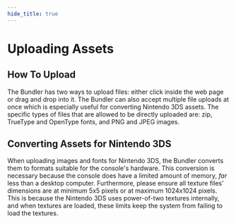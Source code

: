 ```yaml
---
hide_title: true
---
```


# Uploading Assets

## How To Upload

The Bundler has two ways to upload files: either click inside the web page or drag and drop into it. The Bundler can also accept multiple file uploads at once which is especially useful for converting Nintendo 3DS assets. The specific types of files that are allowed to be directly uploaded are: zip, TrueType and OpenType fonts, and PNG and JPEG images.

## Converting Assets for Nintendo 3DS

When uploading images and fonts for Nintendo 3DS, the Bundler converts them to formats suitable for the console's hardware. This conversion is necessary because the console does have a limited amount of memory, _far_ less than a desktop computer. Furthermore, please ensure all texture files' dimensions are at minimum 5x5 pixels or at maximum 1024x1024 pixels. This is because the Nintendo 3DS uses power-of-two textures internally, and when textures are loaded, these limits keep the system from failing to load the textures.
